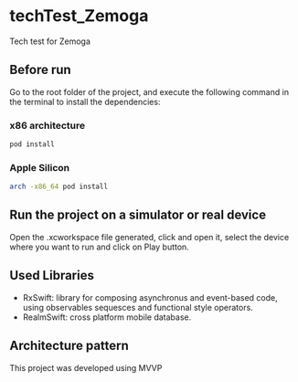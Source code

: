 # techTest_Zemoga

Tech test for Zemoga

## Before run

Go to the root folder of the project, and execute the following command in the terminal to install the dependencies:

### x86 architecture
```bash
pod install
```

### Apple Silicon
```bash
arch -x86_64 pod install
```

## Run the project on a simulator or real device

Open the .xcworkspace file generated, click and open it, select the device where you want to run and click on Play button.

## Used Libraries

- RxSwift: library for composing asynchronus and event-based code, using observables sequesces and functional style operators.
- RealmSwift: cross platform mobile database.

## Architecture pattern

This project was developed using MVVP

